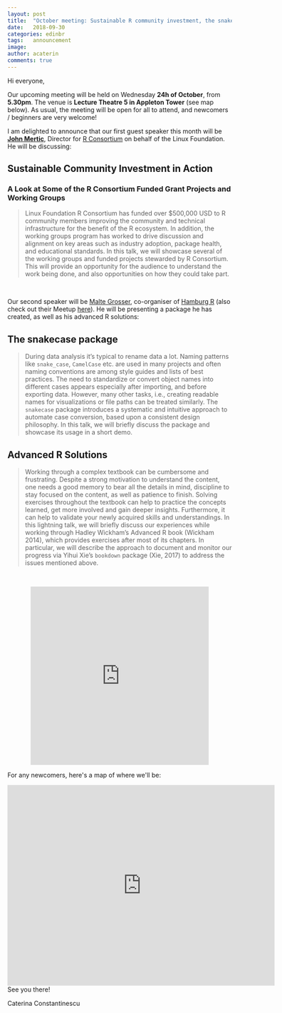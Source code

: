 ```yaml
---
layout: post
title:  "October meeting: Sustainable R community investment, the snakecase package, and advanced R solutions"
date:   2018-09-30
categories: edinbr
tags:   announcement
image:
author: acaterin
comments: true
---
```





Hi everyone,
<br/>


Our upcoming meeting will be held on Wednesday **24h of October**, from **5.30pm**. The venue is **Lecture Theatre 5 in Appleton Tower** (see map below). As usual, the meeting will be open for all to attend, and newcomers / beginners are very welcome!

I am delighted to announce that our first guest speaker this month will be [**John Mertic**](https://www.linkedin.com/in/jmertic/), Director for [R Consortium](https://www.r-consortium.org/) on behalf of the Linux Foundation. He will be discussing:

## Sustainable Community Investment in Action
### A Look at Some of the R Consortium Funded Grant Projects and Working Groups

>Linux Foundation R Consortium has funded over $500,000 USD to R community members improving the community and technical infrastructure for the benefit of the R ecosystem. In addition, the working groups program has worked to drive discussion and alignment on key areas such as industry adoption, package health, and educational standards. In this talk, we will showcase several of the working groups and funded projects stewarded by R Consortium. This will provide an opportunity for the audience to understand the work being done, and also opportunities on how they could take part.

<br/>

Our second speaker will be [Malte Grosser](http://www.malte-grosser.com/), co-organiser of [Hamburg R](https://rusershamburg.github.io/) (also check out their Meetup [here](https://www.meetup.com/Hamburg-R-User-Group/)). He will be presenting a package he has created, as well as his advanced R solutions:

## The snakecase package
  
> During data analysis it’s typical to rename data a lot. Naming patterns like `snake_case`, `CamelCase` etc. are used in many projects and often naming conventions are among style guides and lists of best practices. The need to standardize or convert object names into different cases appears especially after importing, and before exporting data. However, many other tasks, i.e., creating readable names for visualizations or file paths can be treated similarly. The `snakecase` package introduces a systematic and intuitive approach to automate case conversion, based upon a consistent design philosophy. In this talk, we will briefly discuss the package and showcase its usage in a short demo.

## Advanced R Solutions

> Working through a complex textbook can be cumbersome and frustrating. Despite a strong motivation to understand the content, one needs a good memory to bear all the details in mind, discipline to stay focused on the content, as well as patience to finish. Solving exercises throughout the textbook can help to practice the concepts learned, get more involved and gain deeper insights. Furthermore, it can help to validate your newly acquired skills and understandings. In this lightning talk, we will briefly discuss our experiences while working through Hadley Wickham’s Advanced R book (Wickham 2014), which provides exercises after most of its chapters. In particular, we will describe the approach to document and monitor our progress via Yihui Xie’s `bookdown` package (Xie, 2017) to address the issues mentioned above.



<br/>
<p align="center"><iframe src="http://meetu.ps/3jmBJ3" width="400" height="400" frameborder="0"></iframe></p>

For any newcomers, here's a map of where we'll be:

<iframe src="https://www.google.com/maps/embed?pb=!1m18!1m12!1m3!1d2234.2881734012794!2d-3.1891977838427246!3d55.944377080605065!2m3!1f0!2f0!3f0!3m2!1i1024!2i768!4f13.1!3m3!1m2!1s0x4887c783851c5b41%3A0x3d222164a50901a6!2sAppleton+Tower%2C+11+Crichton+St%2C+Edinburgh+EH8+9LE!5e0!3m2!1sen!2suk!4v1538343730585" width="600" height="450" frameborder="0" style="border:0" allowfullscreen></iframe>

<br/>
See you there!

Caterina Constantinescu
